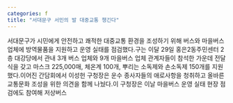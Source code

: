 ```yaml
---
categories: f
title: "서대문구 서민의 발 대중교통 챙긴다"
---
```

서대문구가 시민에게 안전하고 쾌적한 대중교통 환경을 조성하기 위해 버스와 마을버스 업체에 방역물품을 지원하고 운영 실태를 점검했다.구는 이달 29일 홍은2동주민센터 2층 대강당에서 관내 3개 버스 업체와 9개 마을버스 업체 관계자들이 참석한 가운데 전달식을 갖고 마스크 225,000매, 체온계 100개, 뿌리는 소독제와 손소독제 150개를 지원했다.이어진 간담회에서 이성헌 구청장은 운수 종사자들의 애로사항을 청취하고 올바른 교통문화 조성을 위한 의견을 함께 나눴다.이 구청장은 이날 마을버스 운영 실태 현장 점검에도 참여해 저상버스